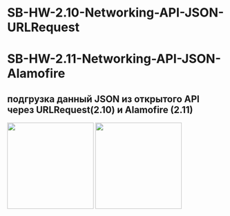 # SB-HW-2.10-Networking-API-JSON-URLRequest
# SB-HW-2.11-Networking-API-JSON-Alamofire

## подгрузка данный JSON из открытого API через URLRequest(2.10) и Alamofire (2.11)
<p>
<img src="https://user-images.githubusercontent.com/112563277/194183499-4965995d-2456-4578-b8a4-b8b648d92537.png" width="200"/>
<img src="https://user-images.githubusercontent.com/112563277/194183519-ffcb902f-4c17-457f-8fca-8a5eda52a7e1.png" width="200"/>
</p>
